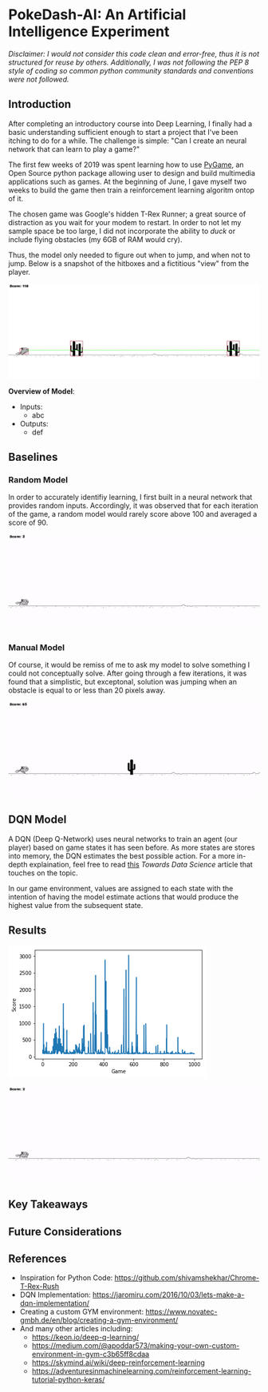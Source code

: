 # PokeDash-AI: An Artificial Intelligence Experiment
_Disclaimer: I would not consider this code clean and error-free, thus it is not structured for reuse by others. Additionally, I was not following the PEP 8 style of coding so common python community standards and conventions were not followed._
## Introduction
After completing an introductory course into Deep Learning, I finally had a basic understanding sufficient enough to start a project that I've been itching to do for a while. The challenge is simple: "Can I create an neural network that can learn to play a game?"

The first few weeks of 2019 was spent learning how to use [PyGame](https://www.pygame.org/docs/), an Open Source python package allowing user to design and build multimedia applications such as games. At the beginning of June, I gave myself two weeks to build the game then train a reinforcement learning algoritm ontop of it.

The chosen game was Google's hidden T-Rex Runner; a great source of distraction as you wait for your modem to restart. In order to not let my sample space be too large, I did not incorporate the ability to _duck_ or include flying obstacles (my 6GB of RAM would cry).

Thus, the model only needed to figure out when to jump, and when not to jump. Below is a snapshot of the hitboxes and a fictitious "view" from the player.

![Player View](visuals/manual_view.jpg)

**Overview of Model**:
* Inputs:
  - abc
* Outputs:
  - def

## Baselines

### Random Model
In order to accurately identifiy learning, I first built in a neural network that provides random inputs. Accordingly, it was observed that for each iteration of the game, a random model would rarely score above 100 and averaged a score of 90.

![Random Model](visuals/random_model.gif)

### Manual Model

Of course, it would be remiss of me to ask my model to solve something I could not conceptually solve. After going through a few iterations, it was found that a simplistic, but exceptonal, solution was jumping when an obstacle is equal to or less than 20 pixels away.

![Manual Model](visuals/manual_model.gif)

## DQN Model

A DQN (Deep Q-Network) uses neural networks to train an agent (our player) based on game states it has seen before. As more states are stores into memory, the DQN estimates the best possible action. For a more in-depth explaination, feel free to read [this](https://towardsdatascience.com/introduction-to-various-reinforcement-learning-algorithms-i-q-learning-sarsa-dqn-ddpg-72a5e0cb6287) _Towards Data Science_ article that touches on the topic.

In our game environment, values are assigned to each state with the intention of having the model estimate actions that would produce the highest value from the subsequent state.

## Results
![Historical Performance](visuals/history.png)

![DQN Model](visuals/best_model.gif)

## Key Takeaways

## Future Considerations

## References
* Inspiration for Python Code: https://github.com/shivamshekhar/Chrome-T-Rex-Rush
* DQN Implementation: https://jaromiru.com/2016/10/03/lets-make-a-dqn-implementation/
* Creating a custom GYM environment: https://www.novatec-gmbh.de/en/blog/creating-a-gym-environment/
* And many other articles including:
  - https://keon.io/deep-q-learning/
  - https://medium.com/@apoddar573/making-your-own-custom-environment-in-gym-c3b65ff8cdaa
  - https://skymind.ai/wiki/deep-reinforcement-learning
  - https://adventuresinmachinelearning.com/reinforcement-learning-tutorial-python-keras/
